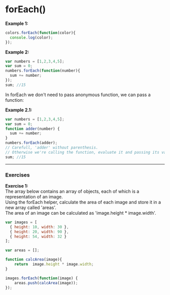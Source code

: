 # **forEach\(\)**

**Example 1:**

```js
colors.forEach(function(color){
  console.log(color);
});
```

**Example 2:**

```js
var numbers = [1,2,3,4,5];
var sum = 0;
numbers.forEach(function(number){
  sum += number;
});
sum; //15
```

In forEach we don't need to pass anonymous function, we can pass a function:

**Example 2.1:**

```js
var numbers = [1,2,3,4,5];
var sum = 0;
function adder(number) {
  sum += number;
}
numbers.forEach(adder); 
// Carefull, 'adder' without parenthesis. 
// Otherwise we're calling the function, evaluate it and passing its value.
sum; //15
```

---

### **Exercises**

**Exercise 1:**  
The array below contains an array of objects, each of which is a representation of an image.  
Using the forEach helper, calculate the area of each image and store it in a new array called 'areas'.   
The area of an image can be calculated as 'image.height \* image.width'.

```js
var images = [
  { height: 10, width: 30 },
  { height: 20, width: 90 },
  { height: 54, width: 32 }
];

var areas = [];

function calcArea(image){
    return  image.height * image.width;
}

images.forEach(function(image) {
    areas.push(calcArea(image));
});
```

















